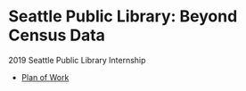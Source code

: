 # Seattle Public Library: Beyond Census Data
2019 Seattle Public Library Internship

- [Plan of Work](https://github.com/OpenDataLiteracy/SPL-KO/blob/master/PlanofWork.md)
